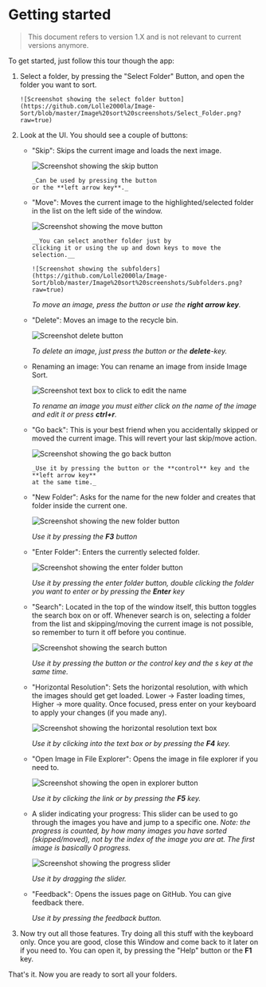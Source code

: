 # Getting started

> This document refers to version 1.X and is not relevant to current versions anymore.

To get started, just follow this tour though the app:

1.  Select a folder, by pressing the "Select Folder" Button,
    and open the folder you want to sort.

        ![Screenshot showing the select folder button](https://github.com/Lolle2000la/Image-Sort/blob/master/Image%20sort%20screenshots/Select_Folder.png?raw=true)

2.  Look at the UI. You should see a couple of buttons:

    - "Skip": Skips the current image and loads
      the next image.

      ![Screenshot showing the skip button](https://github.com/Lolle2000la/Image-Sort/blob/master/Image%20sort%20screenshots/Skip.png?raw=true)

          _Can be used by pressing the button
          or the **left arrow key**._

    - "Move": Moves the current image to the
      highlighted/selected folder in the list on the left
      side of the window.

      ![Screenshot showing the move button](https://github.com/Lolle2000la/Image-Sort/blob/master/Image%20sort%20screenshots/Move.png?raw=true)

          __You can select another folder just by
          clicking it or using the up and down keys to move the selection.__

          ![Screenshot showing the subfolders](https://github.com/Lolle2000la/Image-Sort/blob/master/Image%20sort%20screenshots/Subfolders.png?raw=true)

      _To move an image, press the button or use the **right arrow key**._

    - "Delete": Moves an image to the recycle bin.

      ![Screenshot delete button](https://github.com/Lolle2000la/Image-Sort/raw/master/Image%20sort%20screenshots/Delete_new.png)

      _To delete an image, just press the button or the **delete**-key._

    - Renaming an image: You can rename an image from inside Image Sort.

      ![Screenshot text box to click to edit the name](https://github.com/Lolle2000la/Image-Sort/raw/master/Image%20sort%20screenshots/Rename.png)

      _To rename an image you must either click on the name of the image and edit it
      or press **ctrl+r**._

    - "Go back": This is your best friend when you accidentally skipped
      or moved the current image. This will revert your last skip/move action.

      ![Screenshot showing the go back button](https://github.com/Lolle2000la/Image-Sort/blob/master/Image%20sort%20screenshots/Go_back.png?raw=true)

          _Use it by pressing the button or the **control** key and the **left arrow key**
          at the same time._

    - "New Folder": Asks for the name for the new folder and creates that
      folder inside the current one.

      ![Screenshot showing the new folder button](https://github.com/Lolle2000la/Image-Sort/blob/master/Image%20sort%20screenshots/New_Folder.png?raw=true)

      _Use it by pressing the **F3** button_

    - "Enter Folder": Enters the currently selected folder.

      ![Screenshot showing the enter folder button](https://github.com/Lolle2000la/Image-Sort/blob/master/Image%20sort%20screenshots/Enter_Folder.png?raw=true)

      _Use it by pressing the enter folder button, double clicking the folder you want to
      enter or by pressing the **Enter** key_

    - "Search": Located in the top of the window itself, this button toggles
      the search box on or off. Whenever search is on, selecting a folder from
      the list and skipping/moving the current image is not possible, so
      remember to turn it off before you continue.

      ![Screenshot showing the search button](https://github.com/Lolle2000la/Image-Sort/blob/master/Image%20sort%20screenshots/Search.png?raw=true)

      _Use it by pressing the button or the *control* key and the *s* key at the same time._

    - "Horizontal Resolution": Sets the horizontal resolution, with which the images should get
      get loaded. Lower -> Faster loading times, Higher -> more quality. Once focused, press
      enter on your keyboard to apply your changes (if you made any).

      ![Screenshot showing the horizontal resolution text box](https://github.com/Lolle2000la/Image-Sort/blob/master/Image%20sort%20screenshots/Horizontal_Resolution.png?raw=true)

      _Use it by clicking into the text box or by pressing the **F4** key._

    - "Open Image in File Explorer": Opens the image in file explorer if you need to.

      ![Screenshot showing the open in explorer button](https://github.com/Lolle2000la/Image-Sort/blob/master/Image%20sort%20screenshots/OpenInExplorer.png?raw=true)

      _Use it by clicking the link or by pressing the **F5** key._

    - A slider indicating your progress: This slider can be used to go through the images you have
      and jump to a specific one.
      _Note: the progress is counted, by how many images you have sorted (skipped/moved), not by the
      index of the image you are at. The first image is basically 0 progress._

      ![Screenshot showing the progress slider](https://github.com/Lolle2000la/Image-Sort/blob/master/Image%20sort%20screenshots/Progress_Slider.png?raw=true)

      _Use it by dragging the slider._

    - "Feedback": Opens the issues page on GitHub. You can give feedback there.

      _Use it by pressing the feedback button._

3.  Now try out all those features. Try doing all this stuff with the keyboard only. Once you are good,
    close this Window and come back to it later on if you need to. You can open it, by pressing the "Help"
    button or the **F1** key.

That's it. Now you are ready to sort all your folders.
